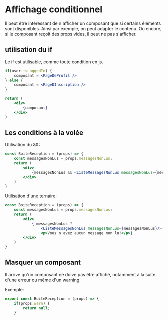# Affichage conditionnel

Il peut être intéressant de n'afficher un composant que si certains éléments sont disponibles. Ainsi par exemple, on peut adapter le contenu. Ou encore, si le composant reçoit des props vides, il peut ne pas s'afficher.

## utilisation du if
Le if est utilisable, comme toute condition en js.

````jsx
if(user.isLoggedIn) {
    composant = <PageDeProfil />
} else {
    composant = <PageDInscription />
}

return (
    <div>
        {composant}
    </div>
)
````

## Les conditions à la volée

Utilisation du &&:
```jsx
const BoiteReception = (props) => {
    const messagesNonLus = props.messagesNonLus;
    return (
        <div>
            {messagesNonLus && <ListeMessagesNonLus messagesNonLus={messagesNonLus}/>}
        </div>
    )
}
```

Utilisation d'une ternaire:
```jsx
const BoiteReception = (props) => {
    const messagesNonLus = props.messagesNonLus;
    return (
        <div>
            { messagesNonLus ? 
                <ListeMessagesNonLus messagesNonLus={messagesNonLus}/> : 
                <p>Vous n'avez aucun message non lu!</p>}
        </div>
    )
}
```

## Masquer un composant

Il arrive qu'un composant ne doive pas être affiché, notamment à la suite d'une erreur ou même d'un warning.

Exemple:
```jsx
export const BoiteReception = (props) => {
    if(props.warn) {
        return null;
    }
```